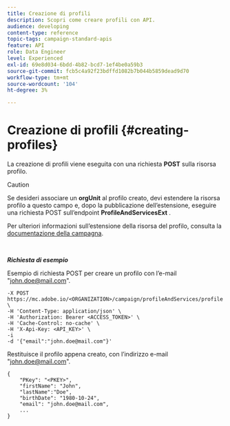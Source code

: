 ```yaml
---
title: Creazione di profili
description: Scopri come creare profili con API.
audience: developing
content-type: reference
topic-tags: campaign-standard-apis
feature: API
role: Data Engineer
level: Experienced
exl-id: 69e8d034-6bdd-4b82-bcd7-1ef4be0a59b3
source-git-commit: fcb5c4a92f23bdffd1082b7b044b5859dead9d70
workflow-type: tm+mt
source-wordcount: '104'
ht-degree: 3%

---
```


# Creazione di profili {#creating-profiles}

La creazione di profili viene eseguita con una richiesta **POST** sulla risorsa profilo.

>[!CAUTION]
>
>Se desideri associare un <b>orgUnit</b> al profilo creato, devi estendere la risorsa profilo a questo campo e, dopo la pubblicazione dell’estensione, eseguire una richiesta POST sull’endpoint <b>ProfileAndServicesExt</b> .
>
>Per ulteriori informazioni sull’estensione della risorsa del profilo, consulta la <a href="https://helpx.adobe.com/campaign/standard/administration/using/organizational-units.html#partitioning-profiles">documentazione della campagna</a>.

<br/>

***Richiesta di esempio***

Esempio di richiesta POST per creare un profilo con l’e-mail &quot;john.doe@mail.com&quot;.

```
-X POST https://mc.adobe.io/<ORGANIZATION>/campaign/profileAndServices/profile \
-H 'Content-Type: application/json' \
-H 'Authorization: Bearer <ACCESS_TOKEN>' \
-H 'Cache-Control: no-cache' \
-H 'X-Api-Key: <API_KEY>' \
-i
-d '{"email":"john.doe@mail.com"}'
```

Restituisce il profilo appena creato, con l’indirizzo e-mail &quot;john.doe@mail.com&quot;.

```
{
    "PKey": "<PKEY>",
    "firstName": "John",
    "lastName":"Doe",
    "birthDate": "1980-10-24",
    "email": "john.doe@mail.com",
    ...
}
```
